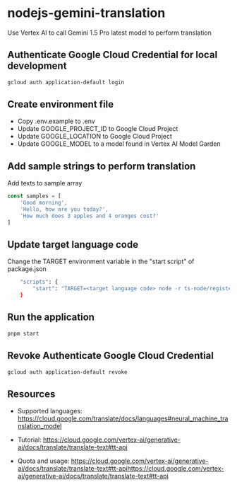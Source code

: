 # nodejs-gemini-translation

Use Vertex AI to call Gemini 1.5 Pro latest model to perform translation

## Authenticate Google Cloud Credential for local development 

```bash
gcloud auth application-default login
```

## Create environment file
-  Copy .env.example to .env
-  Update GOOGLE_PROJECT_ID to Google Cloud Project
-  Update GOOGLE_LOCATION to Google Cloud Project
-  Update GOOGLE_MODEL to a model found in Vertex AI Model Garden

## Add sample strings to perform translation

Add texts to sample array

```typescript
const samples = [
    'Good morning',
    'Hello, how are you today?',
    'How much does 3 apples and 4 oranges cost?'
]
```
##

## Update target language code

Change the TARGET environment variable in the "start script" of package.json

```bash
    "scripts": {
        "start": "TARGET=<target language code> node -r ts-node/register --env-file=.env index.ts"
    }
```

## Run the application
```bash
pnpm start
```

## Revoke Authenticate Google Cloud Credential

```bash
gcloud auth application-default revoke
```

## Resources

- Supported languages: https://cloud.google.com/translate/docs/languages#neural_machine_translation_model

- Tutorial: https://cloud.google.com/vertex-ai/generative-ai/docs/translate/translate-text#tt-api

- Quota and usage: 
https://cloud.google.com/vertex-ai/generative-ai/docs/translate/translate-text#tt-apihttps://cloud.google.com/vertex-ai/generative-ai/docs/translate/translate-text#tt-api